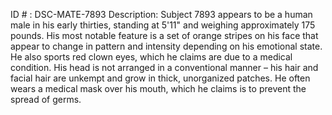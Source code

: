ID # : DSC-MATE-7893
Description: Subject 7893 appears to be a human male in his early thirties, standing at 5'11" and weighing approximately 175 pounds. His most notable feature is a set of orange stripes on his face that appear to change in pattern and intensity depending on his emotional state. He also sports red clown eyes, which he claims are due to a medical condition. His head is not arranged in a conventional manner – his hair and facial hair are unkempt and grow in thick, unorganized patches. He often wears a medical mask over his mouth, which he claims is to prevent the spread of germs.
